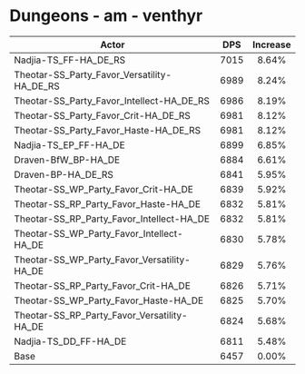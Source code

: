 # Dungeons - am - venthyr
| Actor | DPS | Increase |
|---|:---:|:---:|
|Nadjia-TS_FF-HA_DE_RS|7015|8.64%|
|Theotar-SS_Party_Favor_Versatility-HA_DE_RS|6989|8.24%|
|Theotar-SS_Party_Favor_Intellect-HA_DE_RS|6986|8.19%|
|Theotar-SS_Party_Favor_Crit-HA_DE_RS|6981|8.12%|
|Theotar-SS_Party_Favor_Haste-HA_DE_RS|6981|8.12%|
|Nadjia-TS_EP_FF-HA_DE|6899|6.85%|
|Draven-BfW_BP-HA_DE|6884|6.61%|
|Draven-BP-HA_DE_RS|6841|5.95%|
|Theotar-SS_WP_Party_Favor_Crit-HA_DE|6839|5.92%|
|Theotar-SS_RP_Party_Favor_Haste-HA_DE|6832|5.81%|
|Theotar-SS_RP_Party_Favor_Intellect-HA_DE|6832|5.81%|
|Theotar-SS_WP_Party_Favor_Intellect-HA_DE|6830|5.78%|
|Theotar-SS_WP_Party_Favor_Versatility-HA_DE|6829|5.76%|
|Theotar-SS_RP_Party_Favor_Crit-HA_DE|6826|5.71%|
|Theotar-SS_WP_Party_Favor_Haste-HA_DE|6825|5.70%|
|Theotar-SS_RP_Party_Favor_Versatility-HA_DE|6824|5.68%|
|Nadjia-TS_DD_FF-HA_DE|6811|5.48%|
|Base|6457|0.00%|
